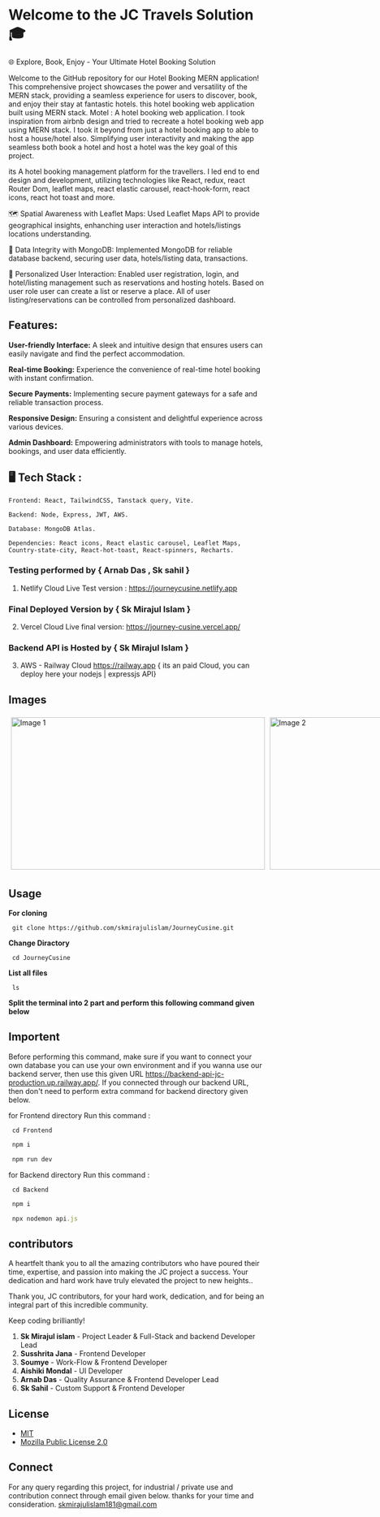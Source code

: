  # Welcome to the JC Travels Solution 🎓

🌐 Explore, Book, Enjoy - Your Ultimate Hotel Booking Solution

Welcome to the GitHub repository for our Hotel Booking MERN application! This comprehensive project showcases the power and versatility of the MERN stack, providing a seamless experience for users to discover, book, and enjoy their stay at fantastic hotels. this hotel booking web application built using MERN stack. Motel : A hotel booking web application. I took inspiration from airbnb design and tried to recreate a hotel booking web app using MERN stack. I took it beyond from just a hotel booking app to able to host a house/hotel also. Simplifying user interactivity and making the app seamless both book a hotel and host a hotel was the key goal of this project.

its A hotel booking management platform for the travellers. I led end to end design and development, utilizing technologies like React, redux, react Router Dom, leaflet maps, react elastic carousel, react-hook-form, react icons, react hot toast and more.

🗺️ Spatial Awareness with Leaflet Maps: Used Leaflet Maps API to provide geographical insights, enhanching user interaction and hotels/listings locations understanding.

💾 Data Integrity with MongoDB: Implemented MongoDB for reliable database backend, securing user data, hotels/listing data, transactions.

👤 Personalized User Interaction: Enabled user registration, login, and hotel/listing management such as reservations and hosting hotels. Based on user role user can create a list or reserve a place. All of user listing/reservations can be controlled from personalized dashboard.

## Features:

**User-friendly Interface:** A sleek and intuitive design that ensures users can easily navigate and find the perfect accommodation.

**Real-time Booking:** Experience the convenience of real-time hotel booking with instant confirmation.

**Secure Payments:** Implementing secure payment gateways for a safe and reliable transaction process.

**Responsive Design:** Ensuring a consistent and delightful experience across various devices.

**Admin Dashboard:** Empowering administrators with tools to manage hotels, bookings, and user data efficiently.



## 🖥️ Tech Stack :
```
Frontend: React, TailwindCSS, Tanstack query, Vite.

Backend: Node, Express, JWT, AWS. 

Database: MongoDB Atlas.

Dependencies: React icons, React elastic carousel, Leaflet Maps, Country-state-city, React-hot-toast, React-spinners, Recharts.
```
### Testing performed by { Arnab Das , Sk sahil }
1. Netlify Cloud Live Test version : https://journeycusine.netlify.app
### Final Deployed Version by { Sk Mirajul Islam }
2. Vercel Cloud Live final version: https://journey-cusine.vercel.app/
### Backend API is Hosted by { Sk Mirajul Islam }
3. AWS - Railway Cloud https://railway.app { its an paid Cloud, you can deploy here your nodejs | expressjs API}

## Images
<div style="display: flex; align-items: center;">
    <div style="flex: 1; padding: 5px;">
        <img src="https://github.com/skmirajulislam/JourneyCusine/blob/master/img1.png" alt="Image 1" style="width: 500px; height: 300px;">
    </div>
    <div style="flex: 1; padding: 5px;">
        <img src="https://github.com/skmirajulislam/JourneyCusine/blob/master/img2.png" alt="Image 2" style="width: 500px; height: 300px;">
    </div>
    <div style="flex: 1; padding: 5px;">
        <img src="https://github.com/skmirajulislam/JourneyCusine/blob/master/img3.png" alt="Image 3" style="width: 500px; height: 300px;">
    </div>
    <div style="flex: 1; padding: 5px;">
        <img src="https://github.com/skmirajulislam/JourneyCusine/blob/master/img4.png" alt="Image 4" style="width: 500px; height: 300px;">
    </div>
</div>



## Usage

**For cloning** 
```
 git clone https://github.com/skmirajulislam/JourneyCusine.git
```

**Change Diractory**
```
 cd JourneyCusine
```
**List all files**
```
 ls
```

**Split the terminal into 2 part and perform this following command given below**

## Importent
Before performing this command, make sure if you want to connect your own database you can use your own environment and if you wanna use our backend server, then use this given URL https://backend-api-jc-production.up.railway.app/. 
If you connected through our backend URL, then don't need to perform extra command for backend directory given below.


for Frontend directory Run this command :
```
 cd Frontend
```
```js
 npm i
```
```js
 npm run dev
```


for Backend directory Run this command :
```
 cd Backend
```
```js
 npm i
```
```js
 npx nodemon api.js
```


## contributors

A heartfelt thank you to all the amazing contributors who have poured their time, expertise, and passion into making the JC project a success. Your dedication and hard work have truly elevated the project to new heights..

Thank you, JC contributors, for your hard work, dedication, and for being an integral part of this incredible community.

Keep coding brilliantly!

1. **Sk Mirajul islam** - Project Leader & Full-Stack and backend Developer Lead 
2. **Susshrita Jana** - Frontend Developer 
3. **Soumye** -  Work-Flow & Frontend Developer
4. **Aishiki Mondal** - UI Developer
5. **Arnab Das** - Quality Assurance & Frontend Developer Lead
6. **Sk Sahil** - Custom Support & Frontend Developer

## License

- [MIT](https://github.com/skmirajulislam/JourneyCusine/blob/master/MIT-LICENSE)
- [Mozilla Public License 2.0](https://github.com/skmirajulislam/JourneyCusine/blob/master/MOZILA-FIREFOX-LICENSE)

## Connect 
For any query regarding this project, for industrial / private use and contribution connect through email given below. thanks for your time and consideration.
skmirajulislam181@gmail.com



